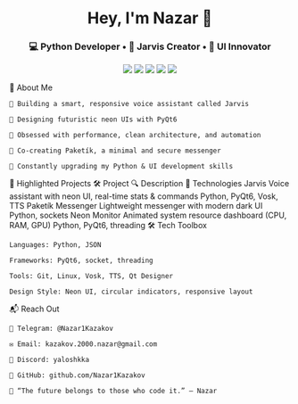 <h1 align="center">Hey, I'm Nazar 👋</h1> <h3 align="center">💻 Python Developer • 🤖 Jarvis Creator • 🧠 UI Innovator</h3> <p align="center"> <img src="https://img.shields.io/badge/-Python-3776AB?style=for-the-badge&logo=python&logoColor=white"/> <img src="https://img.shields.io/badge/-PyQt6-41CD52?style=for-the-badge&logo=qt&logoColor=white"/> <img src="https://img.shields.io/badge/-JSON-000000?style=for-the-badge&logo=json&logoColor=white"/> <img src="https://img.shields.io/badge/-Git-F05032?style=for-the-badge&logo=git&logoColor=white"/> <img src="https://img.shields.io/badge/-Linux-FCC624?style=for-the-badge&logo=linux&logoColor=black"/> </p>
🧠 About Me

    🤖 Building a smart, responsive voice assistant called Jarvis

    🎨 Designing futuristic neon UIs with PyQt6

    🔧 Obsessed with performance, clean architecture, and automation

    📡 Co-creating Paketík, a minimal and secure messenger

    🚀 Constantly upgrading my Python & UI development skills

🚀 Highlighted Projects
🛠 Project	🔍 Description	🧰 Technologies
Jarvis	Voice assistant with neon UI, real-time stats & commands	Python, PyQt6, Vosk, TTS
Paketík Messenger	Lightweight messenger with modern dark UI	Python, sockets
Neon Monitor	Animated system resource dashboard (CPU, RAM, GPU)	Python, PyQt6, threading
🛠 Tech Toolbox

    Languages: Python, JSON

    Frameworks: PyQt6, socket, threading

    Tools: Git, Linux, Vosk, TTS, Qt Designer

    Design Style: Neon UI, circular indicators, responsive layout

📬 Reach Out

    📩 Telegram: @Nazar1Kazakov

    ✉️ Email: kazakov.2000.nazar@gmail.com

    💬 Discord: yaloshkka

    🧠 GitHub: github.com/Nazar1Kazakov

    💬 “The future belongs to those who code it.” — Nazar
